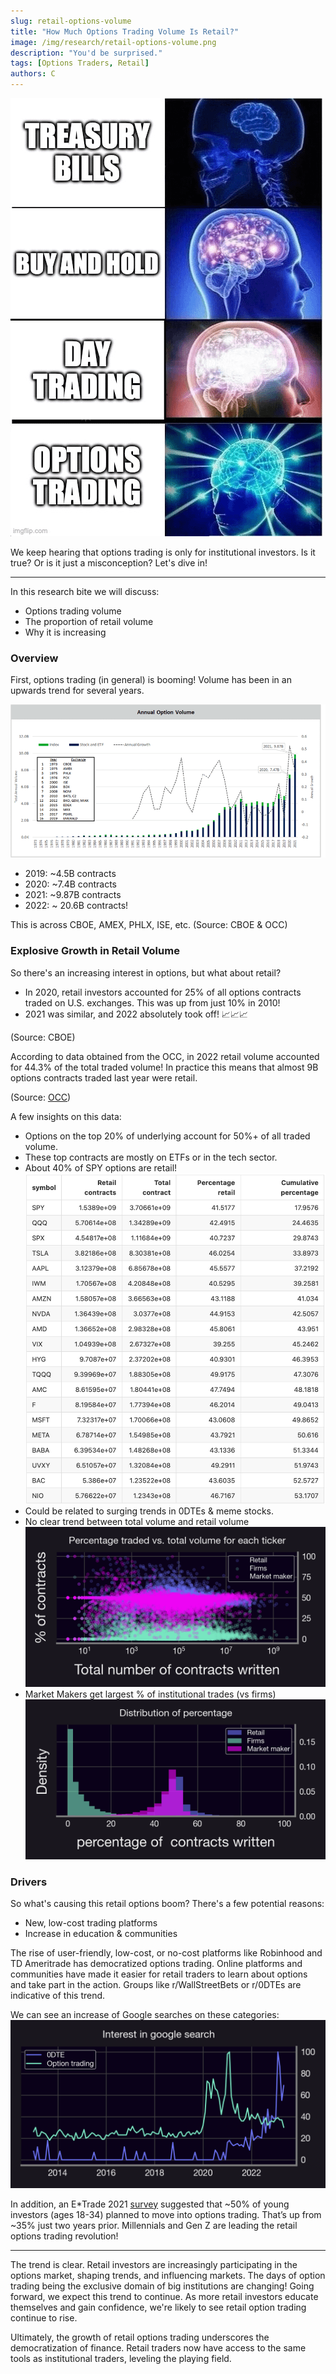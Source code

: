 ```yaml
---
slug: retail-options-volume
title: "How Much Options Trading Volume Is Retail?"
image: /img/research/retail-options-volume.png
description: "You'd be surprised."
tags: [Options Traders, Retail]
authors: C
---
```

![img-1](./img-1.png)

We keep hearing that options trading is only for institutional investors. Is it true? Or is it just a misconception? Let's dive in!

<!--truncate-->

---
In this research bite we will discuss:
- Options trading volume
- The proportion of retail volume
- Why it is increasing

### Overview
First, options trading (in general) is booming! Volume has been in an upwards trend for several years.

![img-2](./img-2.png)

- 2019: ~4.5B contracts
- 2020: ~7.4B contracts
- 2021: ~9.87B contracts
- 2022: ~ 20.6B contracts!

This is across CBOE, AMEX, PHLX, ISE, etc. (Source: CBOE & OCC)

### Explosive Growth in Retail Volume
So there's an increasing interest in options, but what about retail?
- In 2020, retail investors accounted for 25% of all options contracts traded on U.S. exchanges. This was up from just 10% in 2010!
- 2021 was similar, and 2022 absolutely took off! 📈📈📈

(Source: CBOE)

According to data obtained from the OCC, in 2022 retail volume accounted for 44.3% of the total traded volume! In practice this means that almost 9B options contracts traded last year were retail.

(Source: [OCC](http://theocc.com/Market-Data/Market-Data-Reports/Other-Market-Data-Info/Batch-Processing/Volume-by-Account-Type-Download-Batch-Processing))

A few insights on this data:
- Options on the top 20% of underlying account for 50%+ of all traded volume.
- These top contracts are mostly on ETFs or in the tech sector.
- About 40% of SPY options are retail!
![img-3](./img-3.png)
- Could be related to surging trends in 0DTEs & meme stocks.
- No clear trend between total volume and retail volume
![img-4](./img-4.png)
- Market Makers get largest % of institutional trades (vs firms)
![img-5](./img-5.png)

### Drivers
So what's causing this retail options boom? There's a few potential reasons:
- New, low-cost trading platforms
- Increase in education & communities

The rise of user-friendly, low-cost, or no-cost platforms like Robinhood and TD Ameritrade has democratized options trading. Online platforms and communities have made it easier for retail traders to learn about options and take part in the action. Groups like r/WallStreetBets or r/0DTEs are indicative of this trend.

We can see an increase of Google searches on these categories:
![img-6](./img-6.png)

In addition, an E*Trade 2021 [survey](https://www.businesswire.com/news/home/20210928006079/en/E\*TRADE-Study-Suggests-Young-Investors-Want-Professional-Guidance-as-Much-as-Digital-Content) suggested that ~50% of young investors (ages 18-34) planned to move into options trading. That’s up from ~35% just two years prior. Millennials and Gen Z are leading the retail options trading revolution!

--- 

The trend is clear. Retail investors are increasingly participating in the options market, shaping trends, and influencing markets. The days of option trading being the exclusive domain of big institutions are changing! Going forward, we expect this trend to continue. As more retail investors educate themselves and gain confidence, we're likely to see retail option trading continue to rise.

Ultimately, the growth of retail options trading underscores the democratization of finance. Retail traders now have access to the same tools as institutional traders, leveling the playing field.